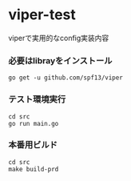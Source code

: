 # viper-test
viperで実用的なconfig実装内容

### 必要はlibrayをインストール
```
go get -u github.com/spf13/viper
```

### テスト環境実行
```
cd src
go run main.go
```

### 本番用ビルド
```
cd src
make build-prd
```
